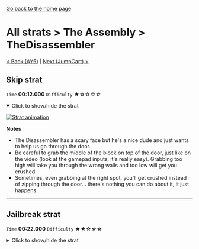 [Go back to the home page](https://github.com/Doublevil/scbspeedrun)

# All strats > The Assembly > TheDisassembler

[< Back (AY5)](https://github.com/Doublevil/scbspeedrun/blob/main/levels/all_lvl/A/AY5.md) | [Next (JumpCart) >](https://github.com/Doublevil/scbspeedrun/blob/main/levels/all_lvl/A/JumpCart.md)

## Skip strat

`Time` **00:12.000** `Difficulty` ★☆☆☆☆
<details open>
  <summary>Click to show/hide the strat</summary>

  [![Strat animation](https://github.com/Doublevil/scbspeedrun/blob/main/media/levels/A/TheDisassembler_Skip.webp)](https://github.com/Doublevil/scbspeedrun/blob/main/media/levels/A/TheDisassembler_Skip.mp4?raw=true)

  **Notes**
  - The Disassembler has a scary face but he's a nice dude and just wants to help us go through the door.
  - Be careful to grab the middle of the block on top of the door, just like on the video (look at the gamepad inputs, it's really easy). Grabbing too high will take you through the wrong walls and too low will get you crushed.
  - Sometimes, even grabbing at the right spot, you'll get crushed instead of zipping through the door... there's nothing you can do about it, it just happens.
</details>

---
## Jailbreak strat

`Time` **00:22.000** `Difficulty` ★★☆☆☆
<details>
  <summary>Click to show/hide the strat</summary>

  [![Strat animation](https://github.com/Doublevil/scbspeedrun/blob/main/media/levels/A/TheDisassembler_JailbreakStrat.webp)](https://github.com/Doublevil/scbspeedrun/blob/main/media/levels/A/TheDisassembler_JailbreakStrat.mp4?raw=true)

  **Notes**
  - With jailbreak, you can't go through the door because the door would kill you.
  - Sometimes it feels like the cable is actively avoiding the push buttons. Good luck.
</details>

